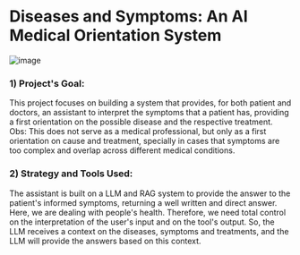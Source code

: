 # Diseases and Symptoms: An AI Medical Orientation System

![image](https://github.com/user-attachments/assets/98736e89-201f-4f81-b673-ef52341f326c)

### 1) Project's Goal:
This project focuses on building a system that provides, for both patient and doctors, an assistant to interpret the symptoms that a patient has, providing a first orientation on the possible disease and the respective treatment. Obs: This does not serve as a medical professional, but only as a first orientation on cause and treatment, specially in cases that symptoms are too complex and overlap across different medical conditions.


### 2) Strategy and Tools Used:
The assistant is built on a LLM and RAG system to provide the answer to the patient's informed symptoms, returning a well written and direct answer. Here, we are dealing with people's health. Therefore, we need total control on the interpretation of the user's input and on the tool's output. So, the LLM receives a context on the diseases, symptoms and treatments, and the LLM will provide the answers based on this context.
